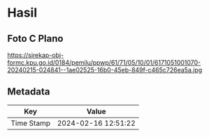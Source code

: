# Hasil

## Foto C Plano

https://sirekap-obj-formc.kpu.go.id/0184/pemilu/ppwp/61/71/05/10/01/6171051001070-20240215-024841--1ae02525-16b0-45eb-849f-c465c726ea5a.jpg


## Metadata

| Key        | Value               |
| ---------- | ------------------- |
| Time Stamp | 2024-02-16 12:51:22 |



